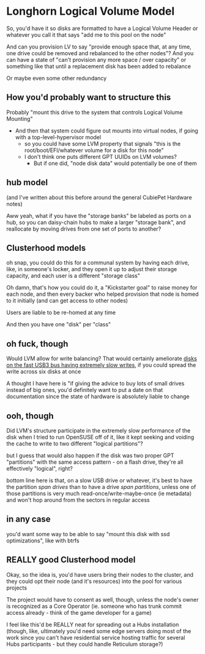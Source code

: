 # Longhorn Logical Volume Model

So, you'd have it so disks are formatted to have a Logical Volume Header or whatever you call it that says "add me to this pool on the node"

And can you provision LV to say "provide enough space that, at any time, one drive could be removed and rebalanced to the other nodes"? And you can have a state of "can't provision any more space / over capacity" or something like that until a replacement disk has been added to rebalance

Or maybe even some other redundancy

## How you'd probably want to structure this

Probably "mount this drive to the system that controls Logical Volume Mounting"

- And then that system could figure out mounts into virtual nodes, if going with a top-level-hypervisor model
  - so you could have some LVM property that signals "this is the root/boot/EFI/whatever volume for a disk for this node"
  - I don't think one puts different GPT UUIDs on LVM volumes?
    - But if one did, "node disk data" would potentially be one of them

## hub model

(and I've written about this before around the general CubiePet Hardware notes)

Aww yeah, what if you have the "storage banks" be labeled as ports on a hub, so you can daisy-chain hubs to make a larger "storage bank", and reallocate by moving drives from one set of ports to another?

## Clusterhood models

oh snap, you could do this for a communal system by having each drive, like, in someone's locker, and they open it up to adjust their storage capacity, and each user is a different "storage class"

Oh damn, that's how you could do it, a "Kickstarter goal" to raise money for each node, and then every backer who helped provision that node is homed to it initially (and can get access to other nodes)

Users are liable to be re-homed at any time

And then you have one "disk" per "class"

## oh fuck, though

Would LVM allow for write balancing? That would certainly ameliorate [disks on the fast USB3 bus having extremely slow writes](b4387234-27ab-4f0f-bd25-f0db3fef7532.md), if you could spread the write across six disks at once

A thought I have here is "if giving the advice to buy lots of small drives instead of big ones, you'd definitely want to put a date on that documentation since the state of hardware is absolutely liable to change

## ooh, though

Did LVM's structure participate in the extremely slow performance of the disk when I tried to run OpenSUSE off of it, like it kept seeking and voiding the cache to write to two different "logical partitions"?

but I guess that would also happen if the disk was two proper GPT "partitions" with the same access pattern - on a flash drive, they're all effectively "logical", right?

bottom line here is that, on a slow USB drive or whatever, it's best to have the partition *span drives* than to have a drive *span partitions*, unless one of those partitions is very much read-once/write-maybe-once (ie metadata) and won't hop around from the sectors in regular access

## in any case

you'd want some way to be able to say "mount this disk with ssd optimizations", like with btrfs

## REALLY good Clusterhood model

Okay, so the idea is, you'd have users bring their nodes to the cluster, and they could opt their node (and it's resources) into the pool for various projects

The project would have to consent as well, though, unless the node's owner is recognized as a Core Operator (ie. someone who has trunk commit access already - think of the game developer for a game)

I feel like this'd be REALLY neat for spreading out a Hubs installation (though, like, ultimately you'd need some edge servers doing most of the work since you can't have residential service hosting traffic for several Hubs participants - but they could handle Reticulum storage?)
